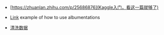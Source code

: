 - [https://zhuanlan.zhihu.com/p/25686876](Kaggle入门，看这一篇就够了)

- [Link](https://www.kaggle.com/stalkermustang/pytorch-pretraiedmodels-se-resnext101-baseline)
example of how to use albumentations

- [清洗数据](https://www.kaggle.com/apryor6/detailed-cleaning-visualization-python)



